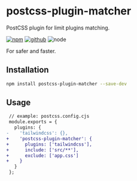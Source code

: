 # postcss-plugin-matcher

PostCSS plugin for limit plugins matching.

[![npm][npm-badge]][npm-url]
[![github][github-badge]][github-url]
![node][node-badge]

For safer and faster.

[npm-url]: https://www.npmjs.com/package/postcss-plugin-matcher
[npm-badge]: https://img.shields.io/npm/v/postcss-plugin-matcher.svg?style=flat-square&logo=npm
[github-url]: https://github.com/best-shot/postcss-plugin-matcher
[github-badge]: https://img.shields.io/npm/l/postcss-plugin-matcher.svg?style=flat-square&colorB=blue&logo=github
[node-badge]: https://img.shields.io/node/v/postcss-plugin-matcher.svg?style=flat-square&colorB=green&logo=node.js

## Installation

```bash
npm install postcss-plugin-matcher --save-dev
```

## Usage

```diff
 // example: postcss.config.cjs
 module.exports = {
   plugins: {
-    'tailwindcss': {},
+    'postcss-plugin-matcher': {
+      plugins: ['tailwindcss'],
+      include: ['src/**'],
+      exclude: ['app.css']
+    }
   }
 };
```
